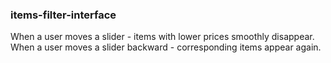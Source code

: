 ### items-filter-interface

When a user moves a slider - items with lower prices smoothly disappear. When a user moves a slider backward - corresponding items appear again.
